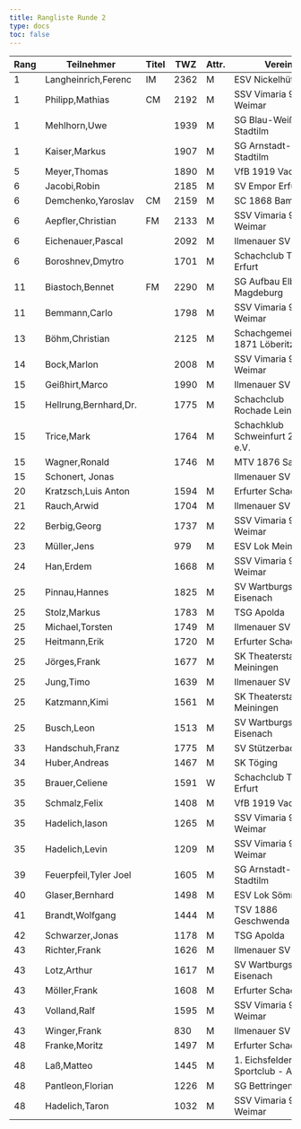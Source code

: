 ```yaml
---
title: Rangliste Runde 2
type: docs
toc: false
---
```


| Rang | Teilnehmer | Titel | TWZ | Attr. | Verein | Land | S | R | V | Punkte | Buchh | SoBerg |
| --- | --- | --- | --- | --- | --- | --- | --- | --- | --- | --- | --- | --- | 
| 1 | Langheinrich,Ferenc | IM | 2362 | M | ESV Nickelhütte Aue | GER | 2 | 0 | 0 | 2.0 | 2.0 | 2.00 |
| 1 | Philipp,Mathias | CM | 2192 | M | SSV Vimaria 91 Weimar | GER | 2 | 0 | 0 | 2.0 | 2.0 | 2.00 |
| 1 | Mehlhorn,Uwe |  | 1939 | M | SG Blau-Weiß Stadtilm | GER | 2 | 0 | 0 | 2.0 | 2.0 | 2.00 |
| 1 | Kaiser,Markus |  | 1907 | M | SG Arnstadt-Stadtilm | GER | 2 | 0 | 0 | 2.0 | 2.0 | 2.00 |
| 5 | Meyer,Thomas |  | 1890 | M | VfB 1919 Vacha | GER | 2 | 0 | 0 | 2.0 | 1.5 | 1.50 |
| 6 | Jacobi,Robin |  | 2185 | M | SV Empor Erfurt | GER | 2 | 0 | 0 | 2.0 | 1.0 | 1.00 |
| 6 | Demchenko,Yaroslav | CM | 2159 | M | SC 1868 Bamberg | UKR | 2 | 0 | 0 | 2.0 | 1.0 | 1.00 |
| 6 | Aepfler,Christian | FM | 2133 | M | SSV Vimaria 91 Weimar | GER | 2 | 0 | 0 | 2.0 | 1.0 | 1.00 |
| 6 | Eichenauer,Pascal |  | 2092 | M | Ilmenauer SV | GER | 2 | 0 | 0 | 2.0 | 1.0 | 1.00 |
| 6 | Boroshnev,Dmytro |  | 1701 | M | Schachclub Turm Erfurt | UKR | 2 | 0 | 0 | 2.0 | 1.0 | 1.00 |
| 11 | Biastoch,Bennet | FM | 2290 | M | SG Aufbau Elbe Magdeburg | GER | 1 | 1 | 0 | 1.5 | 2.5 | 1.75 |
| 11 | Bemmann,Carlo |  | 1798 | M | SSV Vimaria 91 Weimar | GER | 1 | 1 | 0 | 1.5 | 2.5 | 1.75 |
| 13 | Böhm,Christian |  | 2125 | M | Schachgemeinschaft 1871 Löberitz | GER | 1 | 1 | 0 | 1.5 | 1.5 | 1.25 |
| 14 | Bock,Marlon |  | 2008 | M | SSV Vimaria 91 Weimar | GER | 1 | 1 | 0 | 1.5 | 1.5 | 1.00 |
| 15 | Geißhirt,Marco |  | 1990 | M | Ilmenauer SV | GER | 1 | 0 | 1 | 1.0 | 3.0 | 1.00 |
| 15 | Hellrung,Bernhard,Dr. |  | 1775 | M | Schachclub Rochade Leinefelde | GER | 1 | 0 | 1 | 1.0 | 3.0 | 1.00 |
| 15 | Trice,Mark |  | 1764 | M | Schachklub Schweinfurt 2000 e.V. | GER | 1 | 0 | 1 | 1.0 | 3.0 | 1.00 |
| 15 | Wagner,Ronald |  | 1746 | M | MTV 1876 Saalfeld | GER | 1 | 0 | 1 | 1.0 | 3.0 | 1.00 |
| 15 | Schonert, Jonas |  |  |   | Ilmenauer SV | GER | 1 | 0 | 1 | 1.0 | 3.0 | 1.00 |
| 20 | Kratzsch,Luis Anton |  | 1594 | M | Erfurter Schachklub | GER | 0 | 2 | 0 | 1.0 | 2.5 | 1.25 |
| 21 | Rauch,Arwid |  | 1704 | M | Ilmenauer SV | GER | 1 | 0 | 1 | 1.0 | 2.5 | 1.00 |
| 22 | Berbig,Georg |  | 1737 | M | SSV Vimaria 91 Weimar | GER | 1 | 0 | 1 | 1.0 | 2.5 | 0.50 |
| 23 | Müller,Jens |  | 979 | M | ESV Lok Meiningen | GER | 1 | 0 | 1 | 1.0 | 2.0 | 1.00 |
| 24 | Han,Erdem |  | 1668 | M | SSV Vimaria 91 Weimar | GER | 1 | 0 | 1 | 1.0 | 2.0 | 0.50 |
| 25 | Pinnau,Hannes |  | 1825 | M | SV Wartburgstadt Eisenach | GER | 1 | 0 | 1 | 1.0 | 2.0 | 0.00 |
| 25 | Stolz,Markus |  | 1783 | M | TSG Apolda | GER | 1 | 0 | 1 | 1.0 | 2.0 | 0.00 |
| 25 | Michael,Torsten |  | 1749 | M | Ilmenauer SV | GER | 1 | 0 | 1 | 1.0 | 2.0 | 0.00 |
| 25 | Heitmann,Erik |  | 1720 | M | Erfurter Schachklub | GER | 1 | 0 | 1 | 1.0 | 2.0 | 0.00 |
| 25 | Jörges,Frank |  | 1677 | M | SK Theaterstadt Meiningen | GER | 1 | 0 | 1 | 1.0 | 2.0 | 0.00 |
| 25 | Jung,Timo |  | 1639 | M | Ilmenauer SV | GER | 1 | 0 | 1 | 1.0 | 2.0 | 0.00 |
| 25 | Katzmann,Kimi |  | 1561 | M | SK Theaterstadt Meiningen | GER | 1 | 0 | 1 | 1.0 | 2.0 | 0.00 |
| 25 | Busch,Leon |  | 1513 | M | SV Wartburgstadt Eisenach | GER | 1 | 0 | 1 | 1.0 | 2.0 | 0.00 |
| 33 | Handschuh,Franz |  | 1775 | M | SV Stützerbach | GER | 0 | 2 | 0 | 1.0 | 1.5 | 0.75 |
| 34 | Huber,Andreas |  | 1467 | M | SK Töging | GER | 1 | 0 | 1 | 1.0 | 1.5 | 0.00 |
| 35 | Brauer,Celiene |  | 1591 | W | Schachclub Turm Erfurt | GER | 1 | 0 | 1 | 1.0 | 1.0 | 0.00 |
| 35 | Schmalz,Felix |  | 1408 | M | VfB 1919 Vacha | GER | 1 | 0 | 1 | 1.0 | 1.0 | 0.00 |
| 35 | Hadelich,Iason |  | 1265 | M | SSV Vimaria 91 Weimar | GER | 1 | 0 | 1 | 1.0 | 1.0 | 0.00 |
| 35 | Hadelich,Levin |  | 1209 | M | SSV Vimaria 91 Weimar | GER | 1 | 0 | 1 | 1.0 | 1.0 | 0.00 |
| 39 | Feuerpfeil,Tyler Joel |  | 1605 | M | SG Arnstadt-Stadtilm | GER | 0 | 1 | 1 | 0.5 | 3.0 | 0.75 |
| 40 | Glaser,Bernhard |  | 1498 | M | ESV Lok Sömmerda | GER | 0 | 1 | 1 | 0.5 | 2.5 | 0.25 |
| 41 | Brandt,Wolfgang |  | 1444 | M | TSV 1886 Geschwenda | GER | 0 | 1 | 1 | 0.5 | 2.0 | 0.50 |
| 42 | Schwarzer,Jonas |  | 1178 | M | TSG Apolda | GER | 0 | 1 | 1 | 0.5 | 1.5 | 0.25 |
| 43 | Richter,Frank |  | 1626 | M | Ilmenauer SV | GER | 0 | 0 | 2 | 0.0 | 3.0 | 0.00 |
| 43 | Lotz,Arthur |  | 1617 | M | SV Wartburgstadt Eisenach | GER | 0 | 0 | 2 | 0.0 | 3.0 | 0.00 |
| 43 | Möller,Frank |  | 1608 | M | Erfurter Schachklub | GER | 0 | 0 | 2 | 0.0 | 3.0 | 0.00 |
| 43 | Volland,Ralf |  | 1595 | M | SSV Vimaria 91 Weimar | GER | 0 | 0 | 2 | 0.0 | 3.0 | 0.00 |
| 43 | Winger,Frank |  | 830 | M | Ilmenauer SV | GER | 0 | 0 | 2 | 0.0 | 3.0 | 0.00 |
| 48 | Franke,Moritz |  | 1497 | M | Erfurter Schachklub | GER | 0 | 0 | 2 | 0.0 | 2.0 | 0.00 |
| 48 | Laß,Matteo |  | 1445 | M | 1. Eichsfelder Sportclub - Abt. | GER | 0 | 0 | 2 | 0.0 | 2.0 | 0.00 |
| 48 | Pantleon,Florian |  | 1226 | M | SG Bettringen | GER | 0 | 0 | 2 | 0.0 | 2.0 | 0.00 |
| 48 | Hadelich,Taron |  | 1032 | M | SSV Vimaria 91 Weimar | GER | 0 | 0 | 2 | 0.0 | 2.0 | 0.00 |